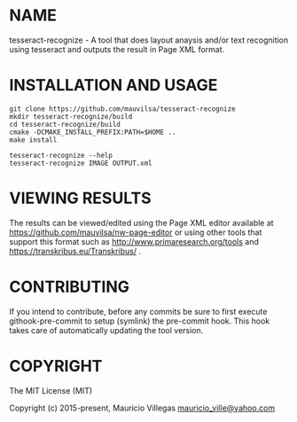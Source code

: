 # NAME

tesseract-recognize - A tool that does layout anaysis and/or text recognition using tesseract and outputs the result in Page XML format.

# INSTALLATION AND USAGE

    git clone https://github.com/mauvilsa/tesseract-recognize
    mkdir tesseract-recognize/build
    cd tesseract-recognize/build
    cmake -DCMAKE_INSTALL_PREFIX:PATH=$HOME ..
    make install
    
    tesseract-recognize --help
    tesseract-recognize IMAGE OUTPUT.xml

# VIEWING RESULTS

The results can be viewed/edited using the Page XML editor available at https://github.com/mauvilsa/nw-page-editor or using other tools that support this format such as http://www.primaresearch.org/tools and https://transkribus.eu/Transkribus/ .

# CONTRIBUTING

If you intend to contribute, before any commits be sure to first execute githook-pre-commit to setup (symlink) the pre-commit hook. This hook takes care of automatically updating the tool version.

# COPYRIGHT

The MIT License (MIT)

Copyright (c) 2015-present, Mauricio Villegas <mauricio_ville@yahoo.com>
